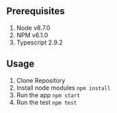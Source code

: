 ## Prerequisites

1. Node v8.7.0
2. NPM v6.1.0
3. Typescript 2.9.2

## Usage

1. Clone Repository
2. Install node modules ```npm install ```
3. Run the app ```npm start ```
4. Run the test ```npm test ```